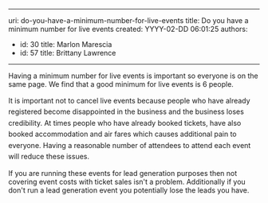 

---
uri: do-you-have-a-minimum-number-for-live-events
title: Do you have a minimum number for live events
created: YYYY-02-DD 06:01:25
authors:
  - id: 30
    title: Marlon Marescia
  - id: 57
    title: Brittany Lawrence
---




<span class='intro'> ​​Having a minimum number for live events is important so everyone is on the same page. We&#160;find that a good minimum for live events is 6 people. <br> </span>

<p>​​<span style="line-height&#58;1.6;">​It</span><span style="line-height&#58;1.6;"> </span><span style="line-height&#58;1.6;">is&#160;important not to cancel live events because people who have already registered become disappointed&#160;in the business and the business loses credibility​. At times people who have already booked tickets, have also booked&#160;accommodation and air fares which causes additional pain to everyone. Having a reasonable number of attendees to attend each event will&#160;reduce these issues.</span></p><p>If you are running these events for lead generation&#160;purposes then not covering event costs with ticket sales isn't a problem. Additionally if&#160;you don't run a lead generation&#160;event you potentially lose the leads&#160;you have.</p>


